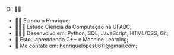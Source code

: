 Oi! 👋🏻

- 👦🏻 Eu sou o Henrique;
- 👨🏻‍🎓 Estudo Ciência da Computação na UFABC;
- 👨🏻‍💻 Desenvolvo em: Python, SQL, JavaScript, HTML/CSS, Git;
- 👀 Estou aprendendo C++ e Machine Learning;
- 📮 Me contate em: henriquelopes0611@gmail.com;
